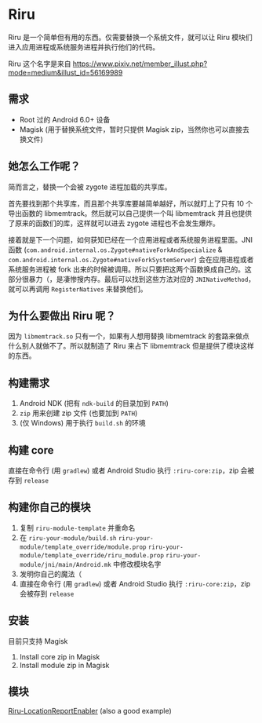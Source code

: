 # Riru

Riru 是一个简单但有用的东西。仅需要替换一个系统文件，就可以让 Riru 模块们进入应用进程或系统服务进程并执行他们的代码。

Riru 这个名字是来自 https://www.pixiv.net/member_illust.php?mode=medium&illust_id=56169989

## 需求

* Root 过的 Android 6.0+ 设备 
* Magisk (用于替换系统文件，暂时只提供 Magisk zip，当然你也可以直接去换文件)

## 她怎么工作呢？

简而言之，替换一个会被 zygote 进程加载的共享库。

首先要找到那个共享库，而且那个共享库要越简单越好，所以就盯上了只有 10 个导出函数的 libmemtrack。然后就可以自己提供一个叫 libmemtrack 并且也提供了原来的函数们的库，这样就可以进去 zygote 进程也不会发生爆炸。

接着就是下一个问题，如何获知已经在一个应用进程或者系统服务进程里面。JNI 函数 (`com.android.internal.os.Zygote#nativeForkAndSpecialize` & `com.android.internal.os.Zygote#nativeForkSystemServer`) 会在应用进程或者系统服务进程被 fork 出来的时候被调用。所以只要把这两个函数换成自己的。这部分很暴力（，是凄惨搜内存。最后可以找到这些方法对应的 `JNINativeMethod`，就可以再调用 `RegisterNatives` 来替换他们。

## 为什么要做出 Riru 呢？

因为 `libmemtrack.so` 只有一个，如果有人想用替换 libmemtrack 的套路来做点什么别人就做不了。所以就制造了 Riru 来占下 libmemtrack 但是提供了模块这样的东西。

## 构建需求

1. Android NDK (把有 `ndk-build` 的目录加到 `PATH`)
2. `zip` 用来创建 zip 文件 (也要加到 `PATH`)
3. (仅 Windows) 用于执行 `build.sh` 的环境

## 构建 core

直接在命令行 (用 `gradlew`) 或者 Android Studio 执行 `:riru-core:zip`，zip 会被存到 `release`

## 构建你自己的模块

1. 复制 `riru-module-template` 并重命名
2. 在 `riru-your-module/build.sh` `riru-your-module/template_override/module.prop` `riru-your-module/template_override/riru_module.prop` `riru-your-module/jni/main/Android.mk` 中修改模块名字
3. 发明你自己的魔法（
4. 直接在命令行 (用 `gradlew`) 或者 Android Studio 执行 `:riru-core:zip`，zip 会被存到 `release`


## 安装

目前只支持 Magisk

1. Install core zip in Magisk
2. Install module zip in Magisk

## 模块

[Riru-LocationReportEnabler](https://github.com/RikkaApps/Riru-LocationReportEnabler) (also a good example)